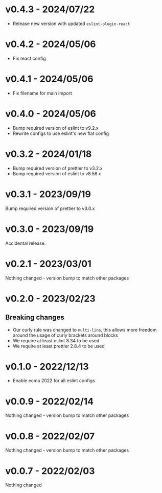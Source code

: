 # v0.4.3 - 2024/07/22
* Release new version with updated `eslint-plugin-react`

# v0.4.2 - 2024/05/06
* Fix react config

# v0.4.1 - 2024/05/06
* Fix filename for main import

# v0.4.0 - 2024/05/06
* Bump required version of eslint to v9.2.x
* Rewrite configs to use eslint's new flat config

# v0.3.2 - 2024/01/18
* Bump required version of prettier to v3.2.x
* Bump required version of eslint to v8.56.x
# v0.3.1 - 2023/09/19
Bump required version of prettier to v3.0.x

# v0.3.0 - 2023/09/19
Accidental release.

# v0.2.1 - 2023/03/01
Nothing changed - version bump to match other packages

# v0.2.0 - 2023/02/23
## Breaking changes
* Our curly rule was changed to `multi-line`, this allows more freedom around the usage of curly brackets around blocks
* We require at least eslint 8.34 to be used
* We require at least prettier 2.8.4 to be used

# v0.1.0 - 2022/12/13
* Enable ecma 2022 for all eslint configs

# v0.0.9 - 2022/02/14
Nothing changed - version bump to match other packages

# v0.0.8 - 2022/02/07
Nothing changed - version bump to match other packages

# v0.0.7 - 2022/02/03
Nothing changed
